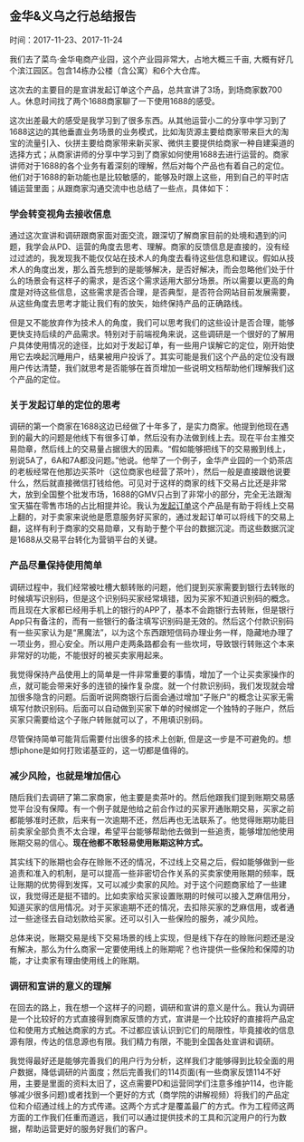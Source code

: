 ## 金华&义乌之行总结报告

时间：2017-11-23、2017-11-24

我们去了菜鸟·金华电商产业园，这个产业园非常大，占地大概三千亩, 大概有好几个滨江园区。包含14栋办公楼（含公寓）和6个大仓库。

这次去的主要目的是宣讲发起订单这个产品，总共宣讲了3场，到场商家数700人。休息时间找了两个1688商家聊了一下使用1688的感受。

这次出差最大的感受是我学习到了很多东西。从其他运营小二的分享中学习到了1688这边的其他垂直业务场景的业务模式，比如淘货源主要给商家带来巨大的淘宝的流量引入、伙拼主要给商家带来新买家、微供主要提供给商家一种自建渠道的选择方式；从商家讲师的分享中学习到了商家如何使用1688去进行运营的。商家讲师对于1688的各个业务有着深刻的理解，然后对每个产品也有着自己的定位。他们对于1688的新功能也是比较敏感的，能够及时跟上这些，用到自己的平时店铺运营里面；从跟商家沟通交流中也总结了一些点，具体如下：

### 学会转变视角去接收信息
通过这次宣讲和调研跟商家面对面交流，跟深切了解商家目前的处境和遇到的问题，我学会从PD、运营的角度去思考、理解。商家的反馈信息是直接的，没有经过过滤的，我发现我不能仅仅站在技术人的角度去看待这些信息和建议。假如从技术人的角度出发，那么首先想到的是能够解决，是否好解决，而会忽略他们处于什么的场景会有这样子的需求，是否这个需求适用大部分场景。所以需要以更高的角度是对待这些信息，这些需求是否合理，是否典型，是否符合网站目前发展需要，从这些角度去思考才能让我们有的放矢，始终保持产品的正确路线。

但是又不能放弃作为技术人的角度，我们可以思考我们的这些设计是否合理，能够更快支持后续的产品需求。特别对于前端视角来说，这些调研是一个很好的了解用户具体使用情况的途径，比如对于发起订单，有一些用户误解它的定位，刚开始使用它去唤起沉睡用户，结果被用户投诉了。其实可能是我们这个产品的定位没有跟用户传达清楚，我们就思考是否能够在首页增加一些说明文档帮助他们理解我们这个产品的定位。

### 关于发起订单的定位的思考
调研的第一个商家在1688这边已经做了十年多了，是实力商家。他提到他现在遇到的最大的问题是他线下有很多订单，然后没有办法做到线上去。现在平台主推交易勋章，然后线上的交易量占据很大的因素。“假如能够把线下的交易搬到线上，别说5A了，6A和7A都没问题。”他说。他举了一个例子，金华产业园的一个奶茶店的老板经常在他那边买茶叶（这位商家也经营了茶叶），然后一般是直接跟他说要什么，然后就直接微信打钱给他。可见对于这样的商家的线下交易占比还是非常大，放到全国整个批发市场，1688的GMV只占到了非常小的部分，完全无法跟淘宝天猫在零售市场的占比相提并论。我认为[发起订单](https://114.1688.com/kb/detail/20366256.html?spm=a2693.6879473.1367411629.3.M3r5nm)这个产品是有助于将线上交易上翻的，对于卖家来说他是愿意服务好买家的，通过发起订单可以将线下的交易上翻，这样有利于商家的交易勋章，又有助于整个平台的数据沉淀。而这些数据沉淀是1688从交易平台转化为营销平台的关键。

### 产品尽量保持使用简单
调研过程中，我们经常被吐槽大额转账的问题，他们提到买家需要到银行去转账的时候填写识别码，但是这个识别码买家经常填错，因为买家不知道识别码的概念。而且现在大家都已经用手机上的银行的APP了，基本不会跑银行去转账，但是银行App只有备注的，而有一些银行的备注填写识别码是无效的。然后这个付款识别码有一些买家认为是“黑魔法”，以为这个东西跟短信码办理业务一样，隐藏地办理了一项业务，担心安全。所以用户走两条路都会有一些坎坷，导致银行转账这个本来非常好的功能，不能很好的被买卖家用起来。

我觉得保持产品使用上的简单是一件非常重要的事情，增加了一个让买卖家操作的点，就可能会带来好多的连锁的操作复杂度。就一个付款识别码，我们发现就会增加很多隐含的问题。后面听说网商银行后面会通过增加“子账户"的概念让买家无需填写付款识别码。后面可以自动做到买家下单的时候绑定一个独特的子账户，然后买家只需要给这个子账户转账就可以了，不用填识别码。

尽管保持简单可能背后需要付出很多的技术上创新, 但是这一步是不可避免的。想想iphone是如何打败诺基亚的，这一切都是值得的。

### 减少风险，也就是增加信心
随后我们去调研了第二家商家，他主要是卖茶叶的。然后他跟我们提到账期交易感觉平台没有保障。有一个例子就是他给之前合作过的买家开通账期交易，买家之前都能够准时还款，后来有一次逾期不还，然后再也无法联系了。他觉得账期功能目前卖家全部负责不太合理，希望平台能够帮助他去做到一些追责，能够增加他使用账期交易的信心。**现在他都不敢轻易使用账期这种方式。**

其实线下的账期也会存在赊账不还的情况，不过线上交易之后，假如能够做到一些追责和准入的机制，是可以提高一些非密切合作关系的买卖家使用账期的频率，既让账期的优势得到发挥，又可以减少卖家的风险。对于这个问题商家给了一些建议，我觉得还是挺不错的。比如卖家给买家设置账期的时候可以接入芝麻信用分，知道买家的信用情况。对于买家逾期不还的情况，去扣除买家的芝麻信用，或者通过一些途径去自动划款给买家。还可以引入一些保险的服务，减少风险。

总体来说，账期交易是线下交易场景的线上实现，但是线下存在的赊账问题还是没有解决，那么为什么商家一定要使用线上的账期呢？也许提供一些保险和保障的功能，才让卖家有理由使用线上的账期。

### 调研和宣讲的意义的理解
在回去的路上，我在想一个这样子的问题，调研和宣讲的意义是什么。我认为调研是一个比较好的方式直接得到商家反馈的方式，宣讲是一个比较好的直接将产品定位和使用方式触达商家的方式。不过都应该认识到它们的局限性，毕竟接收的信息源有限，传达的信息源也有限。我们精力有限，不能到全国各处宣讲和调研。

我觉得最好还是能够完善我们的用户行为分析，这样我们才能够得到比较全面的用户数据，降低调研的片面度；然后完善我们的114页面(有一些商家反馈114不好用，主要是里面的资料太旧了，这点需要PD和运营同学们注意多维护114，也许能够减少很多问题)或者找到一个更好的方式（商学院的讲解视频）将我们的产品定位和介绍通过线上的方式传递。这两个方式才是覆盖最广的方式。作为工程师这两方面的工作我们任重而道远，我们可以通过提供技术的工具和沉淀用户的行为数据，帮助运营更好的服务好我们的客户。


